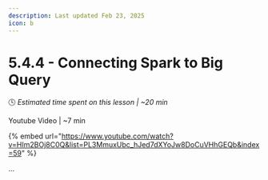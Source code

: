 ```yaml
---
description: Last updated Feb 23, 2025
icon: b
---
```


# 5.4.4 - Connecting Spark to Big Query

:clock4:  _Estimated time spent on this lesson | \~20 min_

Youtube Video | \~7 min

{% embed url="https://www.youtube.com/watch?v=HIm2BOj8C0Q&list=PL3MmuxUbc_hJed7dXYoJw8DoCuVHhGEQb&index=59" %}

...
